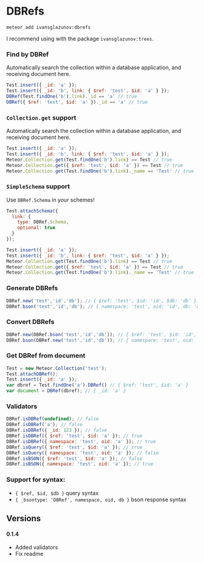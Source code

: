 # DBRefs

```
meteor add ivansglazunov:dbrefs
```

I recommend using with the package `ivansglazunov:trees`.

### Find by DBRef

Automatically search the collection within a database application, and receiving document here.

```js
Test.insert({ _id: 'a' });
Test.insert({ _id: 'b', link: { $ref: 'test', $id: 'a' } });
DBRef(Test.findOne('b').link)._id == 'a' // true
DBRef({ $ref: 'test', $id: 'a' })._id == 'a' // true
```

### `Collection.get` support

Automatically search the collection within a database application, and receiving document here.

```js
Test.insert({ _id: 'a' });
Test.insert({ _id: 'b', link: { $ref: 'test', $id: 'a' } });
Meteor.Collection.get(Test.findOne('b').link) == Test // true
Meteor.Collection.get({ $ref: 'test', $id: 'a' }) == Test // true
Meteor.Collection.get(Test.findOne('b').link)._name == 'Test' // true
```

### `SimpleSchema` support

Use `DBRef.Schema` in your schemes!

```js
Test.attachSchema({
  link: {
    type: DBRef.Schema,
    optional: true
  }
});

Test.insert({ _id: 'a' });
Test.insert({ _id: 'b', link: { $ref: 'test', $id: 'a' } });
Meteor.Collection.get(Test.findOne('b').link) == Test // true
Meteor.Collection.get({ $ref: 'test', $id: 'a' }) == Test // true
Meteor.Collection.get(Test.findOne('b').link)._name == 'Test' // true
```

### Generate DBRefs

```js
DBRef.new('test','id','db'); // { $ref: 'test', $id: 'id', $db: 'db' }
DBRef.bson('test','id','db'); // { namespace: 'test', oid: 'id', db: 'db' }
```

### Convert DBRefs

```js
DBRef.new(DBRef.bson('test','id','db')); // { $ref: 'test', $id: 'id', $db: 'db' }
DBRef.bson(DBRef.new('test','id','db')); // { namespace: 'test', oid: 'id', db: 'db' }
```

### Get DBRef from document

```js
Test = new Meteor.Collection('test');
Test.attachDBRef();
Test.insert({ _id: 'a' });
var dbref = Test.findOne('a').DBRef() // { $ref: 'test', $id: 'a' }
var document = DBRef(dbref); // { _id: 'a' }
```

### Validators

```js
DBRef.isDBRef(undefined); // false
DBRef.isDBRef('a'); // false
DBRef.isDBRef({ _id: 123 }); // false
DBRef.isDBRef({ $ref: 'test', $id: 'a' }); // true
DBRef.isDBRef({ namespace: 'test', oid: 'a' }); // true
DBRef.isQuery({ $ref: 'test', $id: 'a' }); // true
DBRef.isQuery({ namespace: 'test', oid: 'a' }); // false
DBRef.isBSON({ $ref: 'test', $id: 'a' }); // false
DBRef.isBSON({ namespace: 'test', oid: 'a' }); // true
```

### Support for syntax:

* `{ $ref, $id, $db }` query syntax
* `{ _bsontype: 'DBRef', namespace, oid, db }` bson response syntax

## Versions

#### 0.1.4

* Added validators
* Fix readme